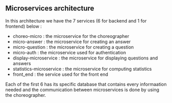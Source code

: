 ## Microservices architecture

In this architecture we have the 7 services (6 for backend and 1 for frontend) below :
* choreo-micro : the microservice for the choreographer
* micro-answer : the microservice for creating an answer
* micro-question : the microservice for creating a question
* micro-auth : the microservice used for authentication
* display-microservice : the microservice for displaying questions and answers
* statistics-microservice : the microservice for computing statistics
* front_end : the service used for the front end

Each of the first 6 has its specific database that contains every informaation needed and the communication between microservices is done by using the choreographer.
